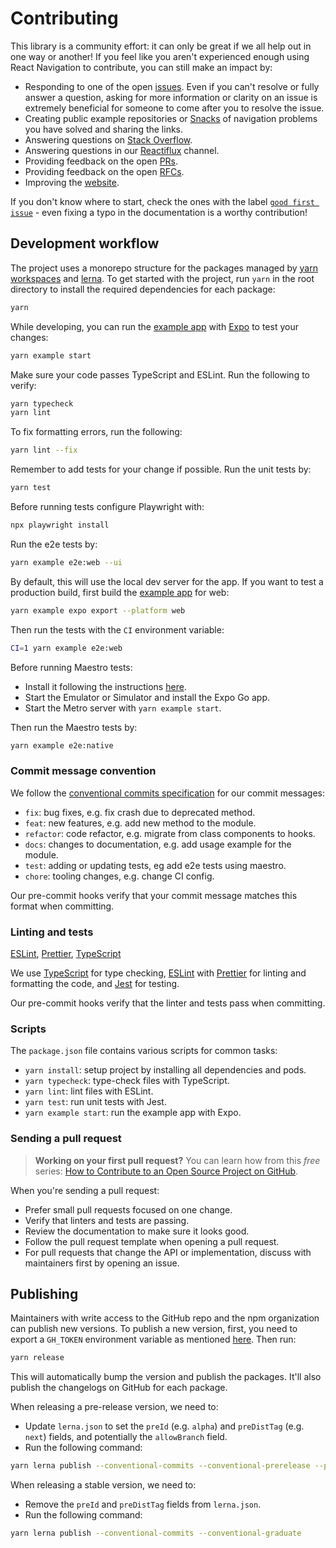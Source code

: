 # Contributing

This library is a community effort: it can only be great if we all help out in one way or another! If you feel like you aren't experienced enough using React Navigation to contribute, you can still make an impact by:

- Responding to one of the open [issues](https://github.com/react-navigation/react-navigation/issues). Even if you can't resolve or fully answer a question, asking for more information or clarity on an issue is extremely beneficial for someone to come after you to resolve the issue.
- Creating public example repositories or [Snacks](https://snack.expo.dev/) of navigation problems you have solved and sharing the links.
- Answering questions on [Stack Overflow](https://stackoverflow.com/search?q=react-navigation).
- Answering questions in our [Reactiflux](https://www.reactiflux.com/) channel.
- Providing feedback on the open [PRs](https://github.com/react-navigation/react-navigation/pulls).
- Providing feedback on the open [RFCs](https://github.com/react-navigation/rfcs).
- Improving the [website](https://github.com/react-navigation/react-navigation.github.io).

If you don't know where to start, check the ones with the label [`good first issue`](https://github.com/react-navigation/react-navigation/labels/good%20first%20issue) - even fixing a typo in the documentation is a worthy contribution!

## Development workflow

The project uses a monorepo structure for the packages managed by [yarn workspaces](https://yarnpkg.com/lang/en/docs/workspaces/) and [lerna](https://lerna.js.org). To get started with the project, run `yarn` in the root directory to install the required dependencies for each package:

```sh
yarn
```

While developing, you can run the [example app](/example/) with [Expo](https://expo.dev/) to test your changes:

```sh
yarn example start
```

Make sure your code passes TypeScript and ESLint. Run the following to verify:

```sh
yarn typecheck
yarn lint
```

To fix formatting errors, run the following:

```sh
yarn lint --fix
```

Remember to add tests for your change if possible. Run the unit tests by:

```sh
yarn test
```

Before running tests configure Playwright with:

```sh
npx playwright install
```

Run the e2e tests by:

```sh
yarn example e2e:web --ui
```

By default, this will use the local dev server for the app. If you want to test a production build, first build the [example app](/example/) for web:

```sh
yarn example expo export --platform web
```

Then run the tests with the `CI` environment variable:

```sh
CI=1 yarn example e2e:web
```

Before running Maestro tests:

- Install it following the instructions [here](https://maestro.mobile.dev/getting-started/installing-maestro).
- Start the Emulator or Simulator and install the Expo Go app.
- Start the Metro server with `yarn example start`.

Then run the Maestro tests by:

```sh
yarn example e2e:native
```

### Commit message convention

We follow the [conventional commits specification](https://www.conventionalcommits.org/en) for our commit messages:

- `fix`: bug fixes, e.g. fix crash due to deprecated method.
- `feat`: new features, e.g. add new method to the module.
- `refactor`: code refactor, e.g. migrate from class components to hooks.
- `docs`: changes to documentation, e.g. add usage example for the module.
- `test`: adding or updating tests, eg add e2e tests using maestro.
- `chore`: tooling changes, e.g. change CI config.

Our pre-commit hooks verify that your commit message matches this format when committing.

### Linting and tests

[ESLint](https://eslint.org/), [Prettier](https://prettier.io/), [TypeScript](https://www.typescriptlang.org/)

We use [TypeScript](https://www.typescriptlang.org/) for type checking, [ESLint](https://eslint.org/) with [Prettier](https://prettier.io/) for linting and formatting the code, and [Jest](https://jestjs.io/) for testing.

Our pre-commit hooks verify that the linter and tests pass when committing.

### Scripts

The `package.json` file contains various scripts for common tasks:

- `yarn install`: setup project by installing all dependencies and pods.
- `yarn typecheck`: type-check files with TypeScript.
- `yarn lint`: lint files with ESLint.
- `yarn test`: run unit tests with Jest.
- `yarn example start`: run the example app with Expo.

### Sending a pull request

> **Working on your first pull request?** You can learn how from this _free_ series: [How to Contribute to an Open Source Project on GitHub](https://egghead.io/series/how-to-contribute-to-an-open-source-project-on-github).

When you're sending a pull request:

- Prefer small pull requests focused on one change.
- Verify that linters and tests are passing.
- Review the documentation to make sure it looks good.
- Follow the pull request template when opening a pull request.
- For pull requests that change the API or implementation, discuss with maintainers first by opening an issue.

## Publishing

Maintainers with write access to the GitHub repo and the npm organization can publish new versions. To publish a new version, first, you need to export a `GH_TOKEN` environment variable as mentioned [here](https://github.com/lerna-lite/lerna-lite/blob/main/packages/version/README.md#remote-client-auth-tokens). Then run:

```sh
yarn release
```

This will automatically bump the version and publish the packages. It'll also publish the changelogs on GitHub for each package.

When releasing a pre-release version, we need to:

- Update `lerna.json` to set the `preId` (e.g. `alpha`) and `preDistTag` (e.g. `next`) fields, and potentially the `allowBranch` field.
- Run the following command:

```sh
yarn lerna publish --conventional-commits --conventional-prerelease --preid alpha
```

When releasing a stable version, we need to:

- Remove the `preId` and `preDistTag` fields from `lerna.json`.
- Run the following command:

```sh
yarn lerna publish --conventional-commits --conventional-graduate
```
